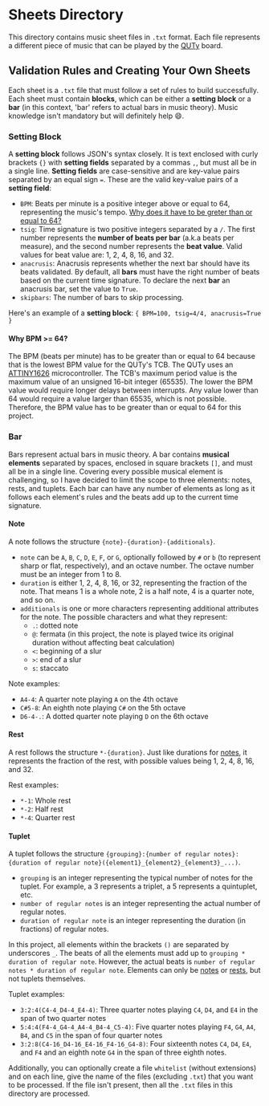 # Sheets Directory

This directory contains music sheet files in `.txt` format. Each file represents a different piece of music that can be played by the [QUTy](https://cab202.github.io/quty/) board.

## Validation Rules and Creating Your Own Sheets
Each sheet is a `.txt` file that must follow a set of rules to build successfully. Each sheet must contain **blocks**, which can be either a **setting block** or a **bar** (in this context, 'bar' refers to actual bars in music theory). Music knowledge isn't mandatory but will definitely help 😄.

### Setting Block
A **setting block** follows JSON's syntax closely. It is text enclosed with curly brackets `{}` with **setting fields** separated by a commas `,`, but must all be in a single line. **Setting fields** are case-sensitive and are key-value pairs separated by an equal sign `=`. These are the valid key-value pairs of a **setting field**:
- `BPM`: Beats per minute is a positive integer above or equal to 64, representing the music's tempo. [Why does it have to be greter than or equal to 64?](#why-bpm--64)
- `tsig`: Time signature is two positive integers separated by a `/`. The first number represents the **number of beats per bar** (a.k.a beats per measure), and the second number represents the **beat value**. Valid values for beat value are: 1, 2, 4, 8, 16, and 32.
- `anacrusis`: Anacrusis represents whether the next bar should have its beats validated. By default, all **bars** must have the right number of beats based on the current time signature. To declare the next **bar** an anacrusis bar, set the value to `True`.
- `skipbars`: The number of bars to skip processing.

Here's an example of a **setting block**:
`{ BPM=100, tsig=4/4, anacrusis=True }`

#### Why BPM >= 64?
The BPM (beats per minute) has to be greater than or equal to 64 because that is the lowest BPM value for the QUTy's TCB. The QUTy uses an [ATTINY1626](https://ww1.microchip.com/downloads/en/DeviceDoc/ATtiny1624-26-27-DataSheet-DS40002234A.pdf) microcontroller. The TCB's maximum period value is the maximum value of an unsigned 16-bit integer (65535). The lower the BPM value would require longer delays between interrupts. Any value lower than 64 would require a value larger than 65535, which is not possible. Therefore, the BPM value has to be greater than or equal to 64 for this project.

### Bar
Bars represent actual bars in music theory. A bar contains **musical elements** separated by spaces, enclosed in square brackets `[]`, and must all be in a single line. Covering every possible musical element is challenging, so I have decided to limit the scope to three elements: notes, rests, and tuplets. Each bar can have any number of elements as long as it follows each element's rules and the beats add up to the current time signature.

#### Note
A note follows the structure `{note}-{duration}-{additionals}`.
- `note` can be `A`, `B`, `C`, `D`, `E`, `F`, or `G`, optionally followed by `#` or `b` (to represent sharp or flat, respectively), and an octave number. The octave number must be an integer from 1 to 8.
- `duration` is either 1, 2, 4, 8, 16, or 32, representing the fraction of the note. That means 1 is a whole note, 2 is a half note, 4 is a quarter note, and so on.
- `additionals` is one or more characters representing additional attributes for the note. The possible characters and what they represent:
  - `.`: dotted note
  - `@`: fermata (in this project, the note is played twice its original duration without affecting beat calculation)
  - `<`: beginning of a slur
  - `>`: end of a slur
  - `s`: staccato

Note examples:
- `A4-4`: A quarter note playing `A` on the 4th octave
- `C#5-8`: An eighth note playing `C#` on the 5th octave
- `D6-4-.`: A dotted quarter note playing `D` on the 6th octave

#### Rest
A rest follows the structure `*-{duration}`.
Just like durations for [notes](#note), it represents the fraction of the rest, with possible values being 1, 2, 4, 8, 16, and 32.

Rest examples:
- `*-1`: Whole rest
- `*-2`: Half rest
- `*-4`: Quarter rest

#### Tuplet
A tuplet follows the structure `{grouping}:{number of regular notes}:{duration of regular note}({element1}_{element2}_{element3}_...)`.
- `grouping` is an integer representing the typical number of notes for the tuplet. For example, a 3 represents a triplet, a 5 represents a quintuplet, etc.
- `number of regular notes` is an integer representing the actual number of regular notes.
- `duration of regular note` is an integer representing the duration (in fractions) of regular notes.

In this project, all elements within the brackets `()` are separated by underscores `_`. The beats of all the elements must add up to `grouping * duration of regular note`. However, the actual beats is `number of regular notes * duration of regular note`. Elements can only be [notes](#note) or [rests](#rest), but not tuplets themselves.

Tuplet examples:
- `3:2:4(C4-4_D4-4_E4-4)`: Three quarter notes playing `C4`, `D4`, and `E4` in the span of two quarter notes
- `5:4:4(F4-4_G4-4_A4-4_B4-4_C5-4)`: Five quarter notes playing `F4`, `G4`, `A4`, `B4`, and `C5` in the span of four quarter notes
- `3:2:8(C4-16_D4-16_E4-16_F4-16_G4-8)`: Four sixteenth notes `C4`, `D4`, `E4`, and `F4` and an eighth note `G4` in the span of three eighth notes.

Additionally, you can optionally create a file `whitelist` (without extensions) and on each line, give the name of the files (excluding `.txt`) that you want to be processed. If the file isn't present, then all the `.txt` files in this directory are processed.
